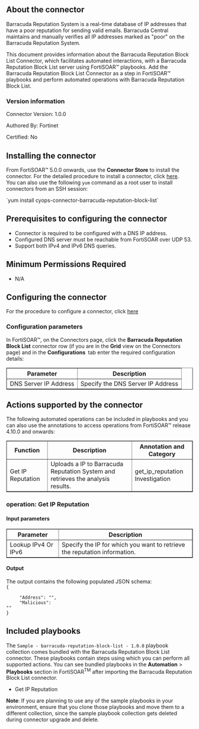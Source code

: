 ## About the connector
Barracuda Reputation System is a real-time database of IP addresses that have a poor reputation for sending valid emails. Barracuda Central maintains and manually verifies all IP addresses marked as "poor" on the Barracuda Reputation System.
<p>This document provides information about the Barracuda Reputation Block List Connector, which facilitates automated interactions, with a Barracuda Reputation Block List server using FortiSOAR&trade; playbooks. Add the Barracuda Reputation Block List Connector as a step in FortiSOAR&trade; playbooks and perform automated operations with Barracuda Reputation Block List.</p>

### Version information

Connector Version: 1.0.0


Authored By: Fortinet

Certified: No
## Installing the connector
<p>From FortiSOAR&trade; 5.0.0 onwards, use the <strong>Connector Store</strong> to install the connector. For the detailed procedure to install a connector, click <a href="https://docs.fortinet.com/document/fortisoar/0.0.0/installing-a-connector/1/installing-a-connector" target="_top">here</a>.<br>You can also use the following <code>yum</code> command as a root user to install connectors from an SSH session:</p>
`yum install cyops-connector-barracuda-reputation-block-list`

## Prerequisites to configuring the connector
- Connector is required to be configured with a DNS IP address.
- Configured DNS server must be reachable from FortiSOAR over UDP 53.
- Support both IPv4 and IPv6 DNS queries.

## Minimum Permissions Required
- N/A

## Configuring the connector
For the procedure to configure a connector, click [here](https://docs.fortinet.com/document/fortisoar/0.0.0/configuring-a-connector/1/configuring-a-connector)
### Configuration parameters
<p>In FortiSOAR&trade;, on the Connectors page, click the <strong>Barracuda Reputation Block List</strong> connector row (if you are in the <strong>Grid</strong> view on the Connectors page) and in the <strong>Configurations&nbsp;</strong> tab enter the required configuration details:&nbsp;</p>
<table border=1><thead><tr><th>Parameter<br></th><th>Description<br></th></tr></thead><tbody><tr><td>DNS Server IP Address<br></td><td>Specify the DNS Server IP Address<br>
</tbody></table>

## Actions supported by the connector
The following automated operations can be included in playbooks and you can also use the annotations to access operations from FortiSOAR&trade; release 4.10.0 and onwards:
<table border=1><thead><tr><th>Function<br></th><th>Description<br></th><th>Annotation and Category<br></th></tr></thead><tbody><tr><td>Get IP Reputation<br></td><td>Uploads a IP to Barracuda Reputation System and retrieves the analysis results.<br></td><td>get_ip_reputation <br/>Investigation<br></td></tr>
</tbody></table>

### operation: Get IP Reputation
#### Input parameters
<table border=1><thead><tr><th>Parameter<br></th><th>Description<br></th></tr></thead><tbody><tr><td>Lookup IPv4 Or IPv6<br></td><td>Specify the IP for which you want to retrieve the reputation information.<br>
</td></tr></tbody></table>

#### Output
The output contains the following populated JSON schema:
<code><br>{
</code><code><br>&nbsp;&nbsp;&nbsp;&nbsp;    "Address": "",
</code><code><br>&nbsp;&nbsp;&nbsp;&nbsp;    "Malicious": ""
</code><code><br>}</code>
## Included playbooks
The `Sample - barracuda-reputation-block-list - 1.0.0` playbook collection comes bundled with the Barracuda Reputation Block List connector. These playbooks contain steps using which you can perform all supported actions. You can see bundled playbooks in the **Automation** > **Playbooks** section in FortiSOAR<sup>TM</sup> after importing the Barracuda Reputation Block List connector.

- Get IP Reputation

**Note**: If you are planning to use any of the sample playbooks in your environment, ensure that you clone those playbooks and move them to a different collection, since the sample playbook collection gets deleted during connector upgrade and delete.
